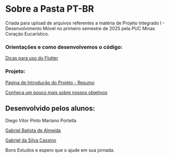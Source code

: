 # Sobre a Pasta PT-BR
Criada para upload de arquivos referentes a matéria de Projeto Integrado I - Desenvolvimento Móvel
no primeiro semestre de 2025 pela PUC Minas Coração Eucarístico.

### Orientações e como desenvolvemos o código:
[Dicas para uso do Flutter](https://github.com/kasshinokun/Projeto-Integrado-Desenvolvimento-Movel/tree/main/Dicas_Flutter)


### Projeto:

[Página de Introdução do Projeto - Resumo](https://github.com/kasshinokun/Projeto-Integrado-Desenvolvimento-Movel/blob/main/Rent_a_House_App/)

[Conheça um pouco mais sobre nossos objetivos](https://github.com/kasshinokun/Projeto-Integrado-Desenvolvimento-Movel/blob/main/Rent_a_House_App/TP_S1/)

## Desenvolvido pelos alunos:
Diego Vitor Pinto Mariano Portella

[Gabriel Batista de Almeida](https://github.com/GabrielBatistadeAlmeida)

[Gabriel da Silva Cassino](https://github.com/kasshinokun)

Bons Estudos e espero que o ajude em sua jornada.
